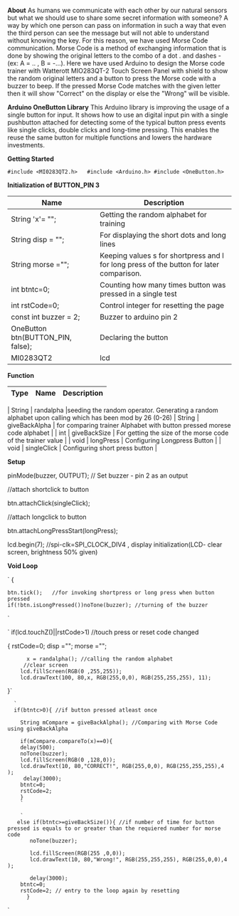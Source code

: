 **About**
As humans we communicate with each other by our natural sensors but what we should use to share some secret information with someone? A way by which one person can pass on information in such a way that even the third person can see the message but will not able to understand without knowing the key. For this reason, we have used Morse Code communication. Morse Code is a method of exchanging information that is done by showing the original letters to the combo of a dot . and dashes - (ex: A = .. , B = -...). Here we have used Arduino to design the Morse code trainer with Watterott MIO283QT-2 Touch Screen Panel with shield to show the random original letters and a button to press the Morse code with a buzzer to beep. If the pressed Morse Code matches with the given letter then it will show "Correct" on the display or else the "Wrong" will be visible.

**Arduino OneButton Library**
This Arduino library is improving the usage of a single button for input. It shows how to use an digital input pin with a single pushbutton attached for detecting some of the typical button press events like single clicks, double clicks and long-time pressing. This enables the reuse the same button for multiple functions and lowers the hardware investments.

**Getting Started**

`
#include <MI0283QT2.h>  
#include <Arduino.h>
#include <OneButton.h>
`

**Initialization of BUTTON_PIN 3**

| Name | Description |
| ------ | ------ |
| String 'x'= ""; | Getting the random alphabet for training |
| String disp = ""; | For displaying the short dots and long lines  |
| String morse ="";  | Keeping values s for shortpress and l for long press of the button for later comparison. |
| int btntc=0; | Counting how many times button was pressed in a single test
| int rstCode=0; | Control integer for resetting the page |
| const int buzzer = 2; | Buzzer to arduino pin 2 | 
| OneButton btn(BUTTON_PIN, false); | Declaring the button |
| MI0283QT2 | lcd | Declare only one display (MI0283QT2 Adapter v1) | 

**Function**

| Type | Name | Description |
| ------ | ------ | ------ |

| String | randalpha |seeding the random operator. Generating a random alphabet upon calling which has been mod by 26 (0-26)
| String | giveBackAlpha | for comparing trainer Alphabet with button pressed morese code alphabet |
| int | giveBackSize | For getting the size of the morse code of the trainer value |
| void | longPress | Configuring Longpress Button |
| void  | singleClick | Configuring short press button |

**Setup**

pinMode(buzzer, OUTPUT); // Set buzzer - pin 2 as an output

//attach shortclick to button

btn.attachClick(singleClick); 

//attach longclick to button

btn.attachLongPressStart(longPress); 

lcd.begin(7); //spi-clk=SPI_CLOCK_DIV4 , display initialization(LCD- clear screen, brightness 50% given)

**Void Loop**

`
{


    btn.tick();   //for invoking shortpress or long press when button pressed
    if(!btn.isLongPressed())noTone(buzzer); //turning of the buzzer
    
`
    

`
if(lcd.touchZ()||rstCode>1) //touch press or reset code changed

  {
     rstCode=0;
     disp ="";
     morse ="";
    
       
          x = randalpha(); //calling the random alphabet
         //clear screen
        lcd.fillScreen(RGB(0 ,255,255));
        lcd.drawText(100, 80,x, RGB(255,0,0), RGB(255,255,255), 11);
      
  }`
      
      `
      if(btntc>0){ //if button pressed atleast once

        String mCompare = giveBackAlpha(); //Comparing with Morse Code using giveBackAlpha 
        
        if(mCompare.compareTo(x)==0){
        delay(500);
        noTone(buzzer);
        lcd.fillScreen(RGB(0 ,128,0));
        lcd.drawText(10, 80,"CORRECT!", RGB(255,0,0), RGB(255,255,255),4 );
         delay(3000);
        btntc=0;
        rstCode=2;
        }
        `
        
        `
       else if(btntc>=giveBackSize()){ //if number of time for button pressed is equals to or greater than the requiered number for morse code
           noTone(buzzer);
           
           lcd.fillScreen(RGB(255 ,0,0));
           lcd.drawText(10, 80,"Wrong!", RGB(255,255,255), RGB(255,0,0),4 );
          
           delay(3000);
        btntc=0;
        rstCode=2; // entry to the loop again by resetting 
          }
          
`













